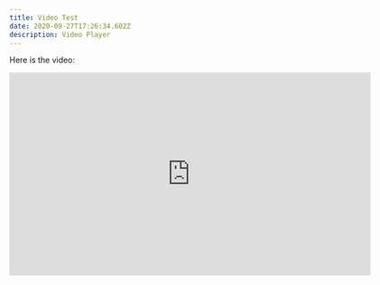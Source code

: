 ```yaml
---
title: Video Test
date: 2020-09-27T17:26:34.602Z
description: Video Player
---
```

Here is the video:
<iframe src="https://player.vimeo.com/video/460847889" width="640" height="360" frameborder="0" allow="autoplay; fullscreen" allowfullscreen></iframe>